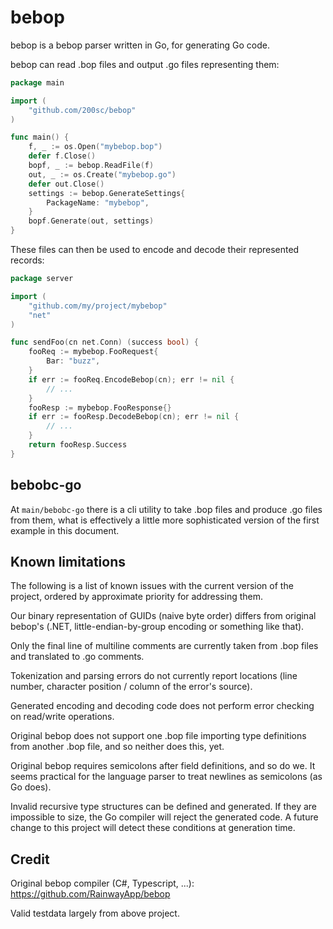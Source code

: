 # bebop

bebop is a bebop parser written in Go, for generating Go code.

bebop can read .bop files and output .go files representing them:

```go
package main

import (
    "github.com/200sc/bebop"
)

func main() {
    f, _ := os.Open("mybebop.bop")
    defer f.Close()
    bopf, _ := bebop.ReadFile(f)
    out, _ := os.Create("mybebop.go")
    defer out.Close()
    settings := bebop.GenerateSettings{
        PackageName: "mybebop",
    }
    bopf.Generate(out, settings)
}
```

These files can then be used to encode and decode their represented records:

```go
package server

import (
    "github.com/my/project/mybebop"
    "net"
)

func sendFoo(cn net.Conn) (success bool) {
    fooReq := mybebop.FooRequest{
        Bar: "buzz",
    }
    if err := fooReq.EncodeBebop(cn); err != nil {
        // ...
    }
    fooResp := mybebop.FooResponse{}
    if err := fooResp.DecodeBebop(cn); err != nil {
        // ...
    }
    return fooResp.Success
}

```

## bebobc-go

At `main/bebobc-go` there is a cli utility to take .bop files and produce .go files from them, what is effectively a
little more sophisticated version of the first example in this document.

## Known limitations

The following is a list of known issues with the current version of the project, ordered by approximate priority for addressing them.


Our binary representation of GUIDs (naive byte order) differs from original bebop's (.NET, little-endian-by-group encoding or something like that).

Only the final line of multiline comments are currently taken from .bop files and translated to .go comments.

Tokenization and parsing errors do not currently report locations (line number, character position / column of the error's source).

Generated encoding and decoding code does not perform error checking on read/write operations.

Original bebop does not support one .bop file importing type definitions from another .bop file, and so neither does this, yet.

Original bebop requires semicolons after field definitions, and so do we. It seems practical for the language parser to
treat newlines as semicolons (as Go does).

Invalid recursive type structures can be defined and generated. If they are impossible to size, the Go compiler will reject the generated code.
A future change to this project will detect these conditions at generation time.


## Credit

Original bebop compiler (C#, Typescript, ...): https://github.com/RainwayApp/bebop

Valid testdata largely from above project.
